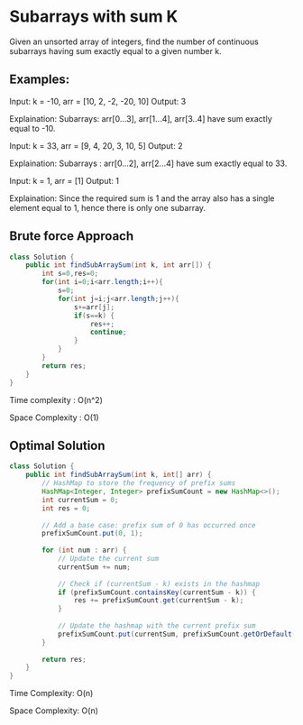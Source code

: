 # Subarrays with sum K

Given an unsorted array of integers, find the number of continuous subarrays having sum exactly equal to a given number k.

## Examples:

Input: k = -10, arr = [10, 2, -2, -20, 10]
Output: 3

Explaination:  Subarrays: arr[0...3], arr[1...4], arr[3..4] have sum exactly equal to -10.

Input: k = 33, arr = [9, 4, 20, 3, 10, 5]
Output: 2

Explaination:  Subarrays : arr[0...2], arr[2...4] have sum exactly equal to 33.

Input: k = 1, arr = [1]
Output: 1

Explaination: Since the required sum is 1 and the array also has a single element equal to 1, hence there is only one subarray.

## Brute force Approach
```java
class Solution {
    public int findSubArraySum(int k, int arr[]) {
        int s=0,res=0;
        for(int i=0;i<arr.length;i++){
            s=0;
            for(int j=i;j<arr.length;j++){
                s+=arr[j];
                if(s==k) {
                    res++;
                    continue;
                }
            }
        }
        return res;
    }
}
```
Time complexity  : O(n^2)

Space Complexity : O(1)

## Optimal Solution
```java
class Solution {
    public int findSubArraySum(int k, int[] arr) {
        // HashMap to store the frequency of prefix sums
        HashMap<Integer, Integer> prefixSumCount = new HashMap<>();
        int currentSum = 0;
        int res = 0;
        
        // Add a base case: prefix sum of 0 has occurred once
        prefixSumCount.put(0, 1);
        
        for (int num : arr) {
            // Update the current sum
            currentSum += num;
            
            // Check if (currentSum - k) exists in the hashmap
            if (prefixSumCount.containsKey(currentSum - k)) {
                res += prefixSumCount.get(currentSum - k);
            }
            
            // Update the hashmap with the current prefix sum
            prefixSumCount.put(currentSum, prefixSumCount.getOrDefault(currentSum, 0) + 1);
        }
        
        return res;
    }
}
```
Time Complexity: O(n)

Space Complexity: O(n)
